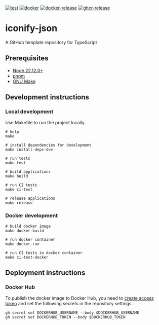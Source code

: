 [![test](https://github.com/ks6088ts-labs/iconify-json/actions/workflows/test.yaml/badge.svg?branch=main)](https://github.com/ks6088ts-labs/iconify-json/actions/workflows/test.yaml?query=branch%3Amain)
[![docker](https://github.com/ks6088ts-labs/iconify-json/actions/workflows/docker.yaml/badge.svg?branch=main)](https://github.com/ks6088ts-labs/iconify-json/actions/workflows/docker.yaml?query=branch%3Amain)
[![docker-release](https://github.com/ks6088ts-labs/iconify-json/actions/workflows/docker-release.yaml/badge.svg)](https://github.com/ks6088ts-labs/iconify-json/actions/workflows/docker-release.yaml)
[![ghcr-release](https://github.com/ks6088ts-labs/iconify-json/actions/workflows/ghcr-release.yaml/badge.svg)](https://github.com/ks6088ts-labs/iconify-json/actions/workflows/ghcr-release.yaml)

# iconify-json

A GitHub template repository for TypeScript

## Prerequisites

- [Node 22.12.0+](https://nodejs.org/en/download)
- [pnpm](https://pnpm.io/installation)
- [GNU Make](https://www.gnu.org/software/make/)

## Development instructions

### Local development

Use Makefile to run the project locally.

```shell
# help
make

# install dependencies for development
make install-deps-dev

# run tests
make test

# build applications
make build

# run CI tests
make ci-test

# release applications
make release
```

### Docker development

```shell
# build docker image
make docker-build

# run docker container
make docker-run

# run CI tests in docker container
make ci-test-docker
```

## Deployment instructions

### Docker Hub

To publish the docker image to Docker Hub, you need to [create access token](https://app.docker.com/settings/personal-access-tokens/create) and set the following secrets in the repository settings.

```shell
gh secret set DOCKERHUB_USERNAME --body $DOCKERHUB_USERNAME
gh secret set DOCKERHUB_TOKEN --body $DOCKERHUB_TOKEN
```
